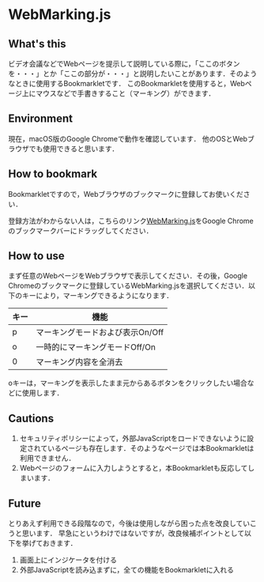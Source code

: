 # WebMarking.js

## What's this
ビデオ会議などでWebページを提示して説明している際に，「ここのボタンを・・・」とか「ここの部分が・・・」と説明したいことがあります．そのようなときに使用するBookmarkletです．
このBookmarkletを使用すると，Webページ上にマウスなどで手書きすること（マーキング）ができます．

## Environment

現在，macOS版のGoogle Chromeで動作を確認しています．
他のOSとWebブラウザでも使用できると思います．

## How to bookmark

Bookmarkletですので，Webブラウザのブックマークに登録してお使いください．

登録方法がわからない人は，こちらのリンク<a href="javascript:(()=>{
    let script=document.createElement('script');
    script.src = 'https://sudahiroshi.github.io/WebMarking.js/mark.js';
    document.querySelector('head').appendChild(script);
})();">WebMarking.js</a>をGoogle Chromeのブックマークバーにドラッグしてください．

## How to use

まず任意のWebページをWebブラウザで表示してください．その後，Google Chromeのブックマークに登録しているWebMarking.jsを選択してください．以下のキーにより，マーキングできるようになります．

キー | 機能
-|-
p | マーキングモードおよび表示On/Off
o | 一時的にマーキングモードOff/On
0 | マーキング内容を全消去

oキーは，マーキングを表示したまま元からあるボタンをクリックしたい場合などに使用します．

## Cautions

1. セキュリティポリシーによって，外部JavaScriptをロードできないように設定されているページも存在します．そのようなページでは本Bookmarkletは利用できません．
2. Webページのフォームに入力しようとすると，本Bookmarkletも反応してしまいます．

## Future

とりあえず利用できる段階なので，今後は使用しながら困った点を改良していこうと思います．
早急にというわけではないですが，改良候補ポイントとして以下を挙げておきます．

1. 画面上にインジケータを付ける
2. 外部JavaScriptを読み込まずに，全ての機能をBookmarkletに入れる

